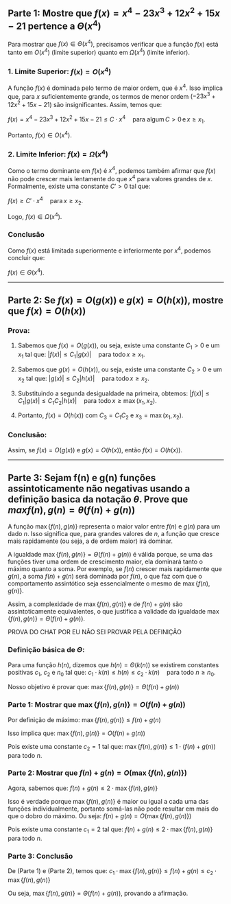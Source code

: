 ## Parte 1: Mostre que $f(x) = x^4 - 23x^3 + 12x^2 + 15x - 21$ pertence a $\Theta(x^4)$

Para mostrar que $f(x) \in \Theta(x^4)$, precisamos verificar que a função $f(x)$ está tanto em $O(x^4)$ (limite superior) quanto em $\Omega(x^4)$ (limite inferior).

### 1. Limite Superior: $f(x) = O(x^4)$

A função $f(x)$ é dominada pelo termo de maior ordem, que é $x^4$. Isso implica que, para $x$ suficientemente grande, os termos de menor ordem ($-23x^3 + 12x^2 + 15x - 21$) são insignificantes. Assim, temos que:

$f(x) = x^4 - 23x^3 + 12x^2 + 15x - 21 \leq C \cdot x^4 \quad \text{para algum} \, C > 0 \, \text{e} \, x \geq x_1.$

Portanto, $f(x) \in O(x^4)$.

### 2. Limite Inferior: $f(x) = \Omega(x^4)$

Como o termo dominante em $f(x)$ é $x^4$, podemos também afirmar que $f(x)$ não pode crescer mais lentamente do que $x^4$ para valores grandes de $x$. Formalmente, existe uma constante $C' > 0$ tal que:

$f(x) \geq C' \cdot x^4 \quad \text{para} \, x \geq x_2.$

Logo, $f(x) \in \Omega(x^4)$.

### Conclusão

Como $f(x)$ está limitada superiormente e inferiormente por $x^4$, podemos concluir que:

$f(x) \in \Theta(x^4).$

---

## Parte 2: Se $f(x) = O(g(x))$ e $g(x) = O(h(x))$, mostre que $f(x) = O(h(x))$

### Prova:

1. Sabemos que $f(x) = O(g(x))$, ou seja, existe uma constante $C_1 > 0$ e um $x_1$ tal que:
   $|f(x)| \leq C_1 |g(x)| \quad \text{para todo} \, x \geq x_1.$

2. Sabemos que $g(x) = O(h(x))$, ou seja, existe uma constante $C_2 > 0$ e um $x_2$ tal que:
   $|g(x)| \leq C_2 |h(x)| \quad \text{para todo} \, x \geq x_2.$

3. Substituindo a segunda desigualdade na primeira, obtemos:
   $|f(x)| \leq C_1 |g(x)| \leq C_1 C_2 |h(x)| \quad \text{para todo} \, x \geq \max(x_1, x_2).$

4. Portanto, $f(x) = O(h(x))$ com $C_3 = C_1 C_2$ e $x_3 = \max(x_1, x_2)$.

### Conclusão:

Assim, se $f(x) = O(g(x))$ e $g(x) = O(h(x))$, então $f(x) = O(h(x))$.

---

## Parte 3: Sejam f(n) e g(n) funções assintoticamente não negativas usando a definição basica da notação $\theta$. Prove que $max{ f(n), g(n) } = \theta (f(n) + g(n))$

A função $\max\{f(n), g(n)\}$ representa o maior valor entre $f(n)$ e $g(n)$ para um dado $n$. Isso significa que, para grandes valores de $n$, a função que cresce mais rapidamente (ou seja, a de ordem maior) irá dominar. 

A igualdade $\max\{f(n), g(n)\} = \Theta(f(n) + g(n))$ é válida porque, se uma das funções tiver uma ordem de crescimento maior, ela dominará tanto o máximo quanto a soma. Por exemplo, se $f(n)$ crescer mais rapidamente que $g(n)$, a soma $f(n) + g(n)$ será dominada por $f(n)$, o que faz com que o comportamento assintótico seja essencialmente o mesmo de $\max\{f(n), g(n)\}$.

Assim, a complexidade de $\max\{f(n), g(n)\}$ e de $f(n) + g(n)$ são assintoticamente equivalentes, o que justifica a validade da igualdade $\max\{f(n), g(n)\} = \Theta(f(n) + g(n))$.


PROVA DO CHAT POR EU NÃO SEI PROVAR PELA DEFINIÇÃO


### Definição básica de $\Theta$:
Para uma função $h(n)$, dizemos que $h(n) = \Theta(k(n))$ se existirem constantes positivas $c_1$, $c_2$ e $n_0$ tal que:
$c_1 \cdot k(n) \leq h(n) \leq c_2 \cdot k(n) \quad \text{para todo} \ n \geq n_0.$

Nosso objetivo é provar que:
$\max\{f(n), g(n)\} = \Theta(f(n) + g(n))$

### Parte 1: Mostrar que $\max\{f(n), g(n)\} = O(f(n) + g(n))$

Por definição de máximo:
$\max\{f(n), g(n)\} \leq f(n) + g(n)$

Isso implica que:
$\max\{f(n), g(n)\} = O(f(n) + g(n))$

Pois existe uma constante $c_2 = 1$ tal que:
$\max\{f(n), g(n)\} \leq 1 \cdot (f(n) + g(n)) \quad \text{para todo} \ n.$

### Parte 2: Mostrar que $f(n) + g(n) = O(\max\{f(n), g(n)\})$

Agora, sabemos que:
$f(n) + g(n) \leq 2 \cdot \max\{f(n), g(n)\}$

Isso é verdade porque $\max\{f(n), g(n)\}$ é maior ou igual a cada uma das funções individualmente, portanto somá-las não pode resultar em mais do que o dobro do máximo. Ou seja:
$f(n) + g(n) = O(\max\{f(n), g(n)\})$

Pois existe uma constante $c_1 = 2$ tal que:
$f(n) + g(n) \leq 2 \cdot \max\{f(n), g(n)\} \quad \text{para todo} \ n.$

### Parte 3: Conclusão

De (Parte 1) e (Parte 2), temos que:
$c_1 \cdot \max\{f(n), g(n)\} \leq f(n) + g(n) \leq c_2 \cdot \max\{f(n), g(n)\}$

Ou seja, $\max\{f(n), g(n)\} = \Theta(f(n) + g(n))$, provando a afirmação.
